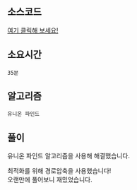 ## 소스코드
[여기 클릭해 보세요!](https://github.com/BE-Archive/Algorithm-Study/blob/main/wnso-kim/Week_36/BOJ_7511_소셜_네트워킹_어플리케이션/BOJ_7511_소셜_네트워킹_어플리케이션.java)

## 소요시간
`35분`

## 알고리즘
`유니온 파인드`

## 풀이
유니온 파인드 알고리즘을 사용해 해결했습니다.   

최적화를 위해 경로압축을 사용했습니다!   
오랜만에 풀어보니 재밌었습니다.